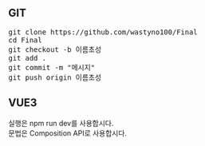 ## GIT
<pre>
git clone https://github.com/wastyno100/Final
cd Final
git checkout -b 이름초성
git add .
git commit -m "메시지"
git push origin 이름초성
</pre>
 

## VUE3
실행은 npm run dev를 사용합시다.  
문법은 Composition API로 사용합시다.
